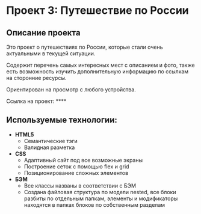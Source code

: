 # Проект 3: Путешествие по России

## Описание проекта
Это проект о путешествиях по России, которые стали очень актуальными в текущей ситуации.

Содержит перечень самых интересных мест с описанием и фото, также есть возможность изучить дополнительную информацию по ссылкам на сторонние ресурсы.

Ориентирован на просмотр с любого устройства.

Ссылка на проект: ****

## Используемые технологии:
* __HTML5__
  * Семантические тэги
  * Валидная разметка
* __CSS__
  * Адаптивный сайт под все возможные экраны
  * Построение сеток с помощью flex и grid
  * Позиционирование сложных элементов
* __БЭМ__
  * Все классы названы в соответствии с БЭМ
  * Создана файловая структура по модели nested, все блоки разбиты по отдельным папкам, элементы и модификаторы находятся в папках блоков по собственным разделам
